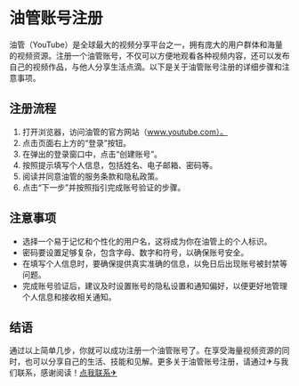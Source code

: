 # 油管账号注册

油管（YouTube）是全球最大的视频分享平台之一，拥有庞大的用户群体和海量的视频资源。注册一个油管账号，不仅可以方便地观看各种视频内容，还可以发布自己的视频作品，与他人分享生活点滴。以下是关于油管账号注册的详细步骤和注意事项。

## 注册流程

1. 打开浏览器，访问油管的官方网站（www.youtube.com）。
2. 点击页面右上方的“登录”按钮。
3. 在弹出的登录窗口中，点击“创建账号”。
4. 按照提示填写个人信息，包括姓名、电子邮箱、密码等。
5. 阅读并同意油管的服务条款和隐私政策。
6. 点击“下一步”并按照指引完成账号验证的步骤。

## 注意事项

- 选择一个易于记忆和个性化的用户名，这将成为你在油管上的个人标识。
- 密码要设置足够复杂，包含字母、数字和符号，以确保账号安全。
- 在填写个人信息时，要确保提供真实准确的信息，以免日后出现账号被封禁等问题。
- 完成账号验证后，建议及时设置账号的隐私设置和通知偏好，以便更好地管理个人信息和接收相关通知。

## 结语

通过以上简单几步，你就可以成功注册一个油管账号了。在享受海量视频资源的同时，也可以分享自己的生活、技能和见解。更多关于油管账号注册，请通过✈与我们联系，感谢阅读！[点我联系✈](https://bbs.k02.cc)